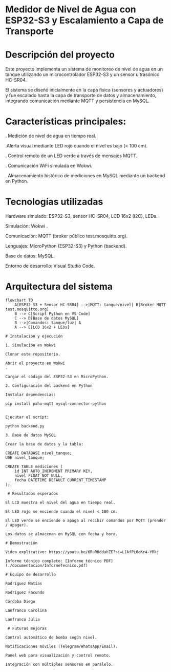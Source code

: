 # Medidor de Nivel de Agua con ESP32-S3 y Escalamiento a Capa de Transporte

 # Descripción del proyecto

Este proyecto implementa un sistema de monitoreo de nivel de agua en un tanque utilizando un microcontrolador ESP32-S3 y un sensor ultrasónico HC-SR04.

El sistema se diseñó inicialmente en la capa física (sensores y actuadores) y fue escalado hasta la capa de transporte de datos y almacenamiento, integrando comunicación mediante MQTT y persistencia en MySQL.

# Características principales:

. Medición de nivel de agua en tiempo real.

 .Alerta visual mediante LED rojo cuando el nivel es bajo (< 100 cm).

. Control remoto de un LED verde a través de mensajes MQTT.

. Comunicación WiFi simulada en Wokwi.

. Almacenamiento histórico de mediciones en MySQL mediante un backend en Python.

# Tecnologías utilizadas

Hardware simulado: ESP32-S3, sensor HC-SR04, LCD 16x2 (I2C), LEDs.

Simulación: Wokwi
.

Comunicación: MQTT (broker público test.mosquitto.org).

Lenguajes: MicroPython (ESP32-S3) y Python (backend).

Base de datos: MySQL.

Entorno de desarrollo: Visual Studio Code.


 # Arquitectura del sistema  

```mermaid
flowchart TD
    A[ESP32-S3 + Sensor HC-SR04] -->|MQTT: tanque/nivel| B[Broker MQTT test.mosquitto.org]
    B --> C[Script Python en VS Code]
    C --> D[Base de datos MySQL]
    B -->|Comandos: tanque/luz| A
    A --> E[LCD 16x2 + LEDs]

# Instalación y ejecución

1. Simulación en Wokwi

Clonar este repositorio.

Abrir el proyecto en Wokwi
.

Cargar el código del ESP32-S3 en MicroPython.

2. Configuración del backend en Python

Instalar dependencias:

pip install paho-mqtt mysql-connector-python


Ejecutar el script:

python backend.py

3. Base de datos MySQL

Crear la base de datos y la tabla:

CREATE DATABASE nivel_tanque;
USE nivel_tanque;

CREATE TABLE mediciones (
    id INT AUTO_INCREMENT PRIMARY KEY,
    nivel FLOAT NOT NULL,
    fecha DATETIME DEFAULT CURRENT_TIMESTAMP
);

 # Resultados esperados

El LCD muestra el nivel del agua en tiempo real.

El LED rojo se enciende cuando el nivel < 100 cm.

El LED verde se enciende o apaga al recibir comandos por MQTT (prender / apagar).

Los datos se almacenan en MySQL con fecha y hora.

# Demostración

Video explicativo: https://youtu.be/6RuRBddahZE?si=L1kfPL6qKr4-YRkj

Informe técnico completo: [Informe técnico PDF](./documentacion/InformeTecnico.pdf)

# Equipo de desarrollo

Rodríguez Matías

Rodríguez Facundo

Córdoba Diego

Lanfranco Carolina

Lanfranco Julia

 # Futuras mejoras

Control automático de bomba según nivel.

Notificaciones móviles (Telegram/WhatsApp/Email).

Panel web para visualización y control remoto.

Integración con múltiples sensores en paralelo.
